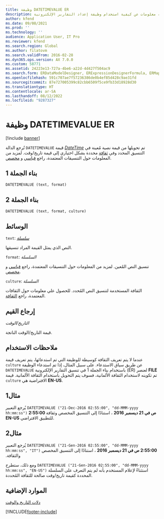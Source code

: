 ```yaml
---
title: وظيفة DATETIMEVALUE ER
description: توفر هذه المقالة معلومات عن كيفية استخدام وظيفة إعداد التقارير الإلكترونية DATETIMEVALUE‏ (ER).
author: kfend
ms.date: 09/08/2021
ms.prod: ''
ms.technology: ''
audience: Application User, IT Pro
ms.reviewer: kfend
ms.search.region: Global
ms.author: filatovm
ms.search.validFrom: 2016-02-28
ms.dyn365.ops.version: AX 7.0.0
ms.custom: 58771
ms.assetid: 24223e13-727a-4be6-a22d-4d427f504ac9
ms.search.form: ERDataModelDesigner, ERExpressionDesignerFormula, ERMappedFormatDesigner, ERModelMappingDesigner
ms.openlocfilehash: 591c707ae7f57236386de0b4ef85d428c9ae31fd
ms.sourcegitcommit: 87e727005399c82cbb6509f5ce9fb33d18928d30
ms.translationtype: HT
ms.contentlocale: ar-SA
ms.lasthandoff: 08/12/2022
ms.locfileid: "9287327"
---
```

# <a name="datetimevalue-er-function"></a>وظيفة DATETIMEVALUE ER

[!include [banner](../includes/banner.md)]

تُرجع الدالة `DATETIMEVALUE` قيمة *[DateTime](er-formula-supported-data-types-primitive.md#datetime)* تم تحويلها من قيمة نصية مُعينة في التنسيق المحدد وفي [ثقافة](/bingmaps/rest-services/common-parameters-and-types/supported-culture-codes) محددة بشكل اختياري إلى قيمة تاريخ/وقت. لمزيد من المعلومات حول التنسيقات المعتمدة، راجع [قياسي](/dotnet/standard/base-types/standard-date-and-time-format-strings) و [مخصص](/dotnet/standard/base-types/custom-date-and-time-format-strings).

## <a name="syntax-1"></a>بناء الجملة 1

```vb
DATETIMEVALUE (text, format)
```

## <a name="syntax-2"></a>بناء الجملة 2

```vb
DATETIMEVALUE (text, format, culture)
```

## <a name="arguments"></a>الوسائط

`text`: *[سلسلة](er-formula-supported-data-types-primitive.md#string)*

النص الذي يمثل القيمة المراد تنسيقها.

`format`: *السلسلة*

تنسيق النص المُعين. لمزيد من المعلومات حول التنسيقات المعتمدة، راجع [قياسي](/dotnet/standard/base-types/standard-date-and-time-format-strings) و [مخصص](/dotnet/standard/base-types/custom-date-and-time-format-strings).

`culture`: *السلسلة*

الثقافة المستخدمة لتنسيق النص المُحدد. للحصول علي معلومات حول الثقافات المعتمدة، راجع [الثقافة](/bingmaps/rest-services/common-parameters-and-types/supported-culture-codes).

## <a name="return-values"></a>إرجاع القيم

*التاريخ/الوقت*

قيمة التاريخ/الوقت الناتجة.

## <a name="usage-notes"></a>ملاحظات الاستخدام

عندما لا يتم تعريف الثقافة كوسيطة للوظيفة التي تم استدعائها، يتم تعريف قيمة `culture` عن طريق سياق الاستدعاء. على سبيل المثال، إذا تم استدعاء الوظيفة `DATETIMEVALUE` باستخدام بناء الجملة 1 في تنسيق التقارير الإلكترونية (ER) لعنصر **FILE** تم تكوينه لاستخدام الثقافة الألمانية، فسوف يتم التحويل باستخدام الثقافة الألمانية. قيمة `culture` الافتراضية هي **EN-US**.

## <a name="example-1"></a>مثال1

يُرجع التعبير `DATETIMEVALUE ("21-Dec-2016 02:55:00", "dd-MMM-yyyy hh:mm:ss")` **2:55:00 ص في 21 ديسمبر 2016** ، استنادًا إلى التنسيق المخصص وثقافة **EN-US** للتطبيق الافتراضي.

## <a name="example-2"></a>مثال2

يُرجع التعبير `DATETIMEVALUE ("21-Gen-2016 02:55:00", "dd-MMM-yyyy hh:mm:ss", "IT")` **‬‏‫2:55:00 ص في 21 ديسمبر 2016** ، استنادًا إلى التنسيق المخصص والثقافة.

ومع ذلك، ستطرح `DATETIMEVALUE ("21-Gen-2016 02:55:00", "dd-MMM-yyyy hh:mm:ss", "EN-US")` استثناءً لإعلام المستخدم بأنه لم يتم التعرف على السلسلة المحددة كقيمة تاريخ/وقت صالحة للثقافة المُحددة.

## <a name="additional-resources"></a>الموارد الإضافية

[دلات التاريخ والوقت](er-functions-category-datetime.md)


[!INCLUDE[footer-include](../../../includes/footer-banner.md)]
